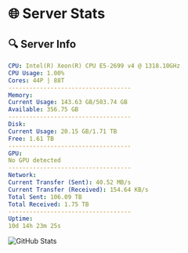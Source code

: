 # 🌐 Server Stats
## 🔍 Server Info
```yaml
CPU: Intel(R) Xeon(R) CPU E5-2699 v4 @ 1318.10GHz
CPU Usage: 1.00%
Cores: 44P | 88T
-----------------------------------
Memory:
Current Usage: 143.63 GB/503.74 GB
Available: 356.75 GB
-----------------------------------
Disk:
Current Usage: 20.15 GB/1.71 TB
Free: 1.61 TB
-----------------------------------
GPU:
No GPU detected
-----------------------------------
Network:
Current Transfer (Sent): 40.52 MB/s
Current Transfer (Received): 154.64 KB/s
Total Sent: 106.09 TB
Total Received: 1.75 TB
-----------------------------------
Uptime:
10d 14h 23m 25s
```
![GitHub Stats](https://img.shields.io/badge/Updated-2025-02-18_13:06:43-blue)
